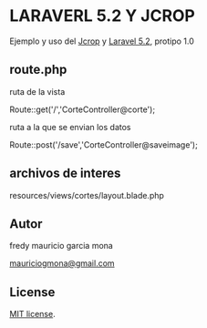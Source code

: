 # LARAVERL 5.2 Y JCROP

Ejemplo y uso del [Jcrop](http://deepliquid.com/content/Jcrop.html) y [Laravel 5.2](https://laravel.com/docs/5.2), protipo 1.0

## route.php


ruta de la vista

Route::get('/','CorteController@corte');


ruta a la que se envian los datos 

Route::post('/save','CorteController@saveimage');


## archivos de interes

resources/views/cortes/layout.blade.php

## Autor

fredy mauricio garcia mona

mauriciogmona@gmail.com

## License

[MIT license](http://opensource.org/licenses/MIT).
